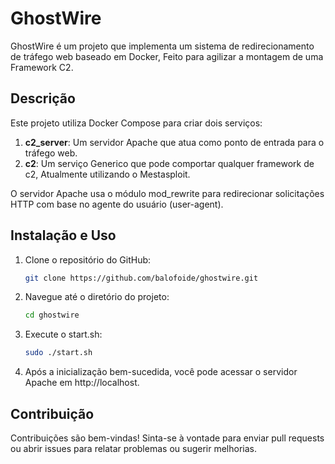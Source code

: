 # GhostWire

GhostWire é um projeto que implementa um sistema de redirecionamento de tráfego web baseado em Docker, Feito para agilizar a montagem de uma Framework C2.

## Descrição

Este projeto utiliza Docker Compose para criar dois serviços:

1. **c2_server**: Um servidor Apache que atua como ponto de entrada para o tráfego web.
2. **c2**: Um serviço Generico que pode comportar qualquer framework de c2, Atualmente utilizando o Mestasploit.

O servidor Apache usa o módulo mod_rewrite para redirecionar solicitações HTTP com base no agente do usuário (user-agent).

## Instalação e Uso

1. Clone o repositório do GitHub:

    ```bash
    git clone https://github.com/balofoide/ghostwire.git
    ```

2. Navegue até o diretório do projeto:

    ```bash
    cd ghostwire
    ```

3. Execute o start.sh:

    ```bash
    sudo ./start.sh
    ```

4. Após a inicialização bem-sucedida, você pode acessar o servidor Apache em http://localhost.

## Contribuição

Contribuições são bem-vindas! Sinta-se à vontade para enviar pull requests ou abrir issues para relatar problemas ou sugerir melhorias.



